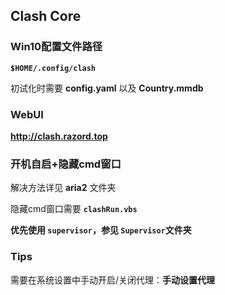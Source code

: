 ## Clash Core
### Win10配置文件路径
**`$HOME/.config/clash`**

初试化时需要 **config.yaml** 以及 **Country.mmdb**
### WebUI
**<http://clash.razord.top>**
### 开机自启+隐藏cmd窗口
解决方法详见 **aria2** 文件夹

隐藏cmd窗口需要 **`clashRun.vbs`**

**优先使用 `supervisor`，参见 `Supervisor`文件夹**

### Tips
需要在系统设置中手动开启/关闭代理：**手动设置代理**
